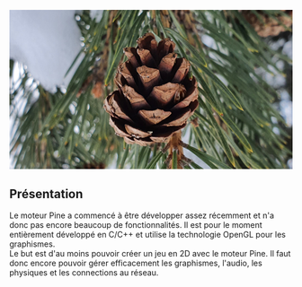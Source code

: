 ![Pomme de pin](./cover.jpg)

## Présentation

Le moteur Pine a commencé à être développer assez récemment et n'a donc pas encore beaucoup de fonctionnalités. 
Il est pour le moment entièrement développé en C/C++ et utilise la technologie OpenGL pour les graphismes.  
Le but est d'au moins pouvoir créer un jeu en 2D avec le moteur Pine. 
Il faut donc encore pouvoir gérer efficacement les graphismes, l'audio, les physiques et les connections au réseau.
